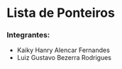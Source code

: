 # Lista de Ponteiros
### Integrantes:
* Kaiky Hanry Alencar Fernandes
* Luiz Gustavo Bezerra Rodrigues
